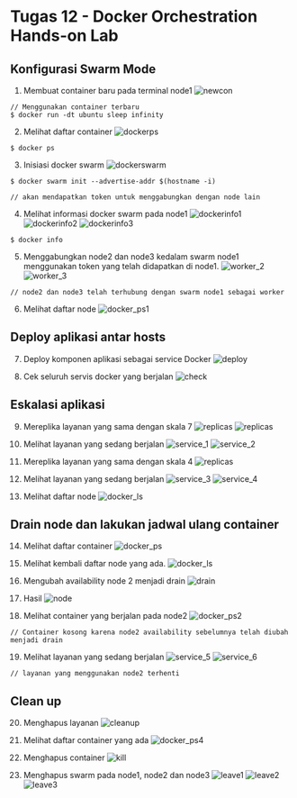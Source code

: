 # Tugas 12 - Docker Orchestration Hands-on Lab

## Konfigurasi Swarm Mode

1. Membuat container baru pada terminal node1
   ![newcon](new_container.png)

```
// Menggunakan container terbaru
$ docker run -dt ubuntu sleep infinity
```

2. Melihat daftar container
   ![dockerps](docker_ps.png)

```
$ docker ps
```

3. Inisiasi docker swarm
   ![dockerswarm](docker_swarm.png)

```
$ docker swarm init --advertise-addr $(hostname -i)

// akan mendapatkan token untuk menggabungkan dengan node lain
```

4. Melihat informasi docker swarm pada node1
   ![dockerinfo1](docker_info_1.png)
   ![dockerinfo2](docker_info_2.png)
   ![dockerinfo3](docker_info_3.png)

```
$ docker info
```

5. Menggabungkan node2 dan node3 kedalam swarm node1 menggunakan token yang telah didapatkan di node1.
   ![worker_2](worker_node2.png)
   ![worker_3](worker_node3.png)

```
// node2 dan node3 telah terhubung dengan swarm node1 sebagai worker
```

6. Melihat daftar node
   ![docker_ps1](docker_ps1.png)

## Deploy aplikasi antar hosts

7. Deploy komponen aplikasi sebagai service Docker
   ![deploy](deploy_component.png)

8. Cek seluruh servis docker yang berjalan
   ![check](service_ls.png)

## Eskalasi aplikasi

9. Mereplika layanan yang sama dengan skala 7
   ![replicas](replicas.png)
   ![replicas](replicas_2.png)

10. Melihat layanan yang sedang berjalan
    ![service_1](service_1.png)
    ![service_2](service_2.png)

11. Mereplika layanan yang sama dengan skala 4
    ![replicas](replicas_4.png)

12. Melihat layanan yang sedang berjalan
    ![service_3](service_3.png)
    ![service_4](service_4.png)

13. Melihat daftar node
    ![docker_ls](docker_node.png)

## Drain node dan lakukan jadwal ulang container

14. Melihat daftar container
    ![docker_ps](docker_ps3.png)

15. Melihat kembali daftar node yang ada.
    ![docker_ls](docker_node.png)

16. Mengubah availability node 2 menjadi drain
    ![drain](drain.png)

17. Hasil
    ![node](docker_node1.png)

18. Melihat container yang berjalan pada node2
    ![docker_ps2](docker_ps2.png)

```
// Container kosong karena node2 availability sebelumnya telah diubah menjadi drain
```

19. Melihat layanan yang sedang berjalan
    ![service_5](service_5.png)
    ![service_6](service_6.png)

```
// layanan yang menggunakan node2 terhenti
```

## Clean up

20. Menghapus layanan
    ![cleanup](cleanup.png)

21. Melihat daftar container yang ada
    ![docker_ps4](docker_ps4.png)

22. Menghapus container
    ![kill](kill.png)

23. Menghapus swarm pada node1, node2 dan node3
    ![leave1](leave_node1.png)
    ![leave2](leave_node2.png)
    ![leave3](leave_node3.png)

